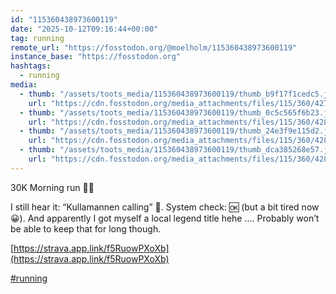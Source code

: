 ```yaml
---
id: "115360438973600119"
date: "2025-10-12T09:16:44+00:00"
tag: running
remote_url: "https://fosstodon.org/@moelholm/115360438973600119"
instance_base: "https://fosstodon.org"
hashtags:
  - running
media:
  - thumb: "/assets/toots_media/115360438973600119/thumb_b9f17f1cedc5.jpeg"
    url: "https://cdn.fosstodon.org/media_attachments/files/115/360/427/442/637/092/original/34dad7eee4355c57.jpeg"
  - thumb: "/assets/toots_media/115360438973600119/thumb_0c5c565f6b23.jpeg"
    url: "https://cdn.fosstodon.org/media_attachments/files/115/360/428/868/316/537/original/7a85045c65ee7888.jpeg"
  - thumb: "/assets/toots_media/115360438973600119/thumb_24e3f9e115d2.jpeg"
    url: "https://cdn.fosstodon.org/media_attachments/files/115/360/428/869/916/037/original/02b40aab267bf619.jpeg"
  - thumb: "/assets/toots_media/115360438973600119/thumb_dca385268e57.jpeg"
    url: "https://cdn.fosstodon.org/media_attachments/files/115/360/428/864/822/164/original/607381898792b994.jpeg"
---
```

30K Morning run 🏃🏽 

I still hear it: “Kullamannen calling” 🤪. System check: 🆗 (but a bit tired now 😀). And apparently I got myself a local legend title hehe …. Probably won’t be able to keep that for long though.

[https://strava.app.link/f5RuowPXoXb](https://strava.app.link/f5RuowPXoXb)

[#running](https://fosstodon.org/tags/running)

